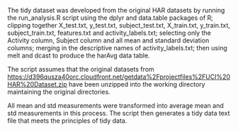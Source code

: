 The tidy dataset was developed from the original HAR datasets by running the run_analysis.R script using the dplyr and data.table packages of R; 
	clipping together X_test.txt, y_test.txt, subject_test.txt, X_train.txt, y_train.txt, subject_train.txt, features.txt and activity_labels.txt; 
	selecting only the Activity column, Subject column and all mean and standard deviation columns; 
	merging in the descriptive names of activity_labels.txt; 
	then using melt and dcast to produce the harAvg data table. 

The script assumes that the original datasets from https://d396qusza40orc.cloudfront.net/getdata%2Fprojectfiles%2FUCI%20HAR%20Dataset.zip have been unzipped into the working directory maintaining the original directories.
	

All mean and std measurements were transformed into average mean and std measurements in this process. The script then generates a tidy data text file that meets the principles of tidy data.